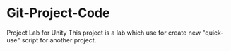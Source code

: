 # Git-Project-Code
Project Lab for Unity
This project is a lab which use for create new "quick-use" script for another project.
